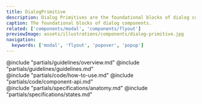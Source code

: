 ```yaml
---
title: DialogPrimitive
description: Dialog Primitives are the foundational blocks of dialog components such as modals, flyouts, and similar dialo-based components.
caption: The foundational blocks of dialog components.
related: ['components/modal', 'components/flyout']
previewImage: assets/illustrations/components/dialog-primitive.jpg
navigation:
  keywords: ['modal', 'flyout', 'popover', 'popup']
---
```


<section data-tab="Guidelines">
  @include "partials/guidelines/overview.md"
  @include "partials/guidelines/guidelines.md"
</section>

<section data-tab="Code">
  @include "partials/code/how-to-use.md"
  @include "partials/code/component-api.md"
</section>

<section data-tab="Specifications">
  @include "partials/specifications/anatomy.md"
  @include "partials/specifications/states.md"
</section>